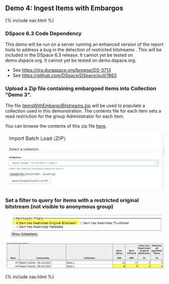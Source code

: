## Demo 4: Ingest Items with Embargos

{% include nav.html %}

### DSpace 6.3 Code Dependency
This demo will be run on a server running an enhanced version of the report tools to address a bug in the detection of restricted bitstreams . This will be included in the DSpace 6.3 release.  It cannot yet be tested on demo.dspace.org.  It cannot yet be tested on demo.dspace.org.
* See https://jira.duraspace.org/browse/DS-3713
* See https://github.com/DSpace/DSpace/pull/1863

### Upload a Zip file containing embargoed items into Collection "Demo 3".
The file [itemsWithEmbargoBitstreams.zip]({{site.src_path}}/demo4/data) will be used to populate a collection used in this demonstration.  The contents file for each item sets a read restriction for the group Administrator for each item.

You can browse the contents of this zip file [here]({{site.src_path}}/demo4/data/itemsWithEmbargoBitstreams).

![Screenshot: Upload Zip File with Embargoed Originals](embUpload.png)

### Set a filter to query for items with a restricted original bitstream (not visible to anonymous group)

![Screenshot: Restricted Original Filter](embFilter.png)

![Screenshot: Restricted Original Filter](embRes.png)

{% include nav.html %}
